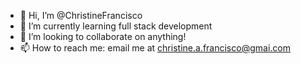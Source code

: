 - 👋 Hi, I’m @ChristineFrancisco
- 🌱 I’m currently learning full stack development
- 💞️ I’m looking to collaborate on anything!
- 📫 How to reach me: email me at christine.a.francisco@gmai.com

<!---
ChristineFrancisco/ChristineFrancisco is a ✨ special ✨ repository because its `README.md` (this file) appears on your GitHub profile.
You can click the Preview link to take a look at your changes.
--->
